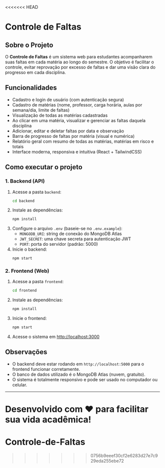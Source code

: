 <<<<<<< HEAD
# Controle de Faltas

## Sobre o Projeto

O **Controle de Faltas** é um sistema web para estudantes acompanharem suas faltas em cada matéria ao longo do semestre. O objetivo é facilitar o controle, evitar reprovação por excesso de faltas e dar uma visão clara do progresso em cada disciplina.

## Funcionalidades
- Cadastro e login de usuário (com autenticação segura)
- Cadastro de matérias (nome, professor, carga horária, aulas por semana/dia, limite de faltas)
- Visualização de todas as matérias cadastradas
- Ao clicar em uma matéria, visualizar e gerenciar as faltas daquela disciplina
- Adicionar, editar e deletar faltas por data e observação
- Barra de progresso de faltas por matéria (visual e numérica)
- Relatório geral com resumo de todas as matérias, matérias em risco e totais
- Interface moderna, responsiva e intuitiva (React + TailwindCSS)

## Como executar o projeto

### 1. Backend (API)

1. Acesse a pasta `backend`:
   ```bash
   cd backend
   ```
2. Instale as dependências:
   ```bash
   npm install
   ```
3. Configure o arquivo `.env` (baseie-se no `.env.example`):
   - `MONGODB_URI`: string de conexão do MongoDB Atlas
   - `JWT_SECRET`: uma chave secreta para autenticação JWT
   - `PORT`: porta do servidor (padrão: 5000)
4. Inicie o backend:
   ```bash
   npm start
   ```

### 2. Frontend (Web)

1. Acesse a pasta `frontend`:
   ```bash
   cd frontend
   ```
2. Instale as dependências:
   ```bash
   npm install
   ```
3. Inicie o frontend:
   ```bash
   npm start
   ```
4. Acesse o sistema em [http://localhost:3000](http://localhost:3000)

## Observações
- O backend deve estar rodando em `http://localhost:5000` para o frontend funcionar corretamente.
- O banco de dados utilizado é o MongoDB Atlas (nuvem, gratuito).
- O sistema é totalmente responsivo e pode ser usado no computador ou celular.

---

Desenvolvido com ❤️ para facilitar sua vida acadêmica! 
=======
# Controle-de-Faltas
>>>>>>> 0756b9eeef30cf2e6283d27e7c929eda255ebe72
